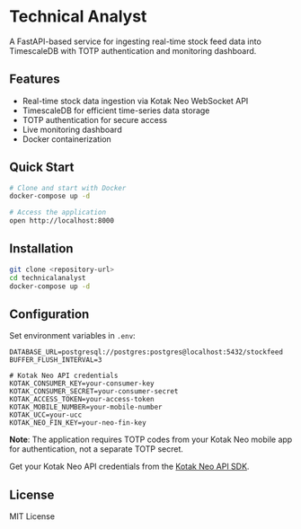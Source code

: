 # Technical Analyst

A FastAPI-based service for ingesting real-time stock feed data into TimescaleDB with TOTP authentication and monitoring dashboard.

## Features

- Real-time stock data ingestion via Kotak Neo WebSocket API
- TimescaleDB for efficient time-series data storage
- TOTP authentication for secure access
- Live monitoring dashboard
- Docker containerization

## Quick Start

```bash
# Clone and start with Docker
docker-compose up -d

# Access the application
open http://localhost:8000
```

## Installation

```bash
git clone <repository-url>
cd technicalanalyst
docker-compose up -d
```

## Configuration

Set environment variables in `.env`:

```env
DATABASE_URL=postgresql://postgres:postgres@localhost:5432/stockfeed
BUFFER_FLUSH_INTERVAL=3

# Kotak Neo API credentials
KOTAK_CONSUMER_KEY=your-consumer-key
KOTAK_CONSUMER_SECRET=your-consumer-secret
KOTAK_ACCESS_TOKEN=your-access-token
KOTAK_MOBILE_NUMBER=your-mobile-number
KOTAK_UCC=your-ucc
KOTAK_NEO_FIN_KEY=your-neo-fin-key
```

**Note**: The application requires TOTP codes from your Kotak Neo mobile app for authentication, not a separate TOTP secret.

Get your Kotak Neo API credentials from the [Kotak Neo API SDK](https://github.com/Kotak-Neo/Kotak-neo-api-v2).

## License

MIT License